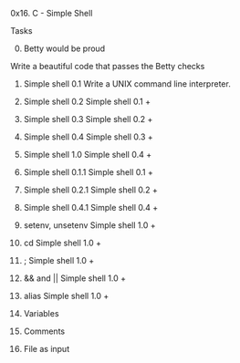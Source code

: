 0x16. C - Simple Shell

Tasks

0. Betty would be proud

Write a beautiful code that passes the Betty checks

1. Simple shell 0.1
Write a UNIX command line interpreter.

2. Simple shell 0.2
Simple shell 0.1 +

3. Simple shell 0.3
Simple shell 0.2 +

4. Simple shell 0.4
Simple shell 0.3 +

5. Simple shell 1.0
Simple shell 0.4 +

6. Simple shell 0.1.1
Simple shell 0.1 +

7. Simple shell 0.2.1
Simple shell 0.2 +

8. Simple shell 0.4.1
Simple shell 0.4 +

9. setenv, unsetenv
Simple shell 1.0 +

10. cd
Simple shell 1.0 +

11. ;
Simple shell 1.0 +

12. && and ||
Simple shell 1.0 +

13. alias
Simple shell 1.0 +

14. Variables 

15. Comments 

16. File as input
